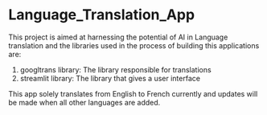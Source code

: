 # Language_Translation_App

This project is aimed at harnessing the potential of AI in Language translation and the libraries used in the process of building this applications are:

1. googltrans library: The library responsible for translations
2. streamlit library: The library that gives a user interface

This app solely translates from English to French currently and updates will be made when all other languages are added.